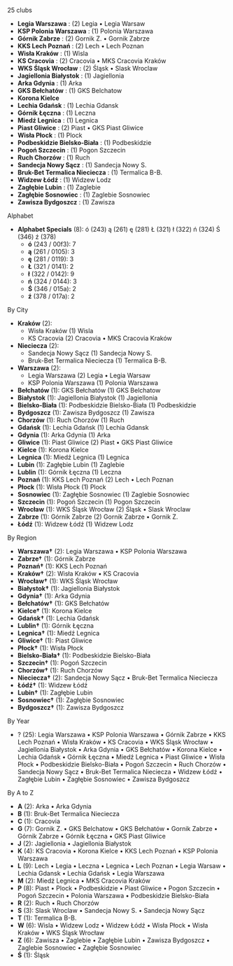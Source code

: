25 clubs

- **Legia Warszawa** : (2) Legia • Legia Warsaw
- **KSP Polonia Warszawa** : (1) Polonia Warszawa
- **Górnik Zabrze** : (2) Gornik Z. • Gornik Zabrze
- **KKS Lech Poznań** : (2) Lech • Lech Poznan
- **Wisła Kraków** : (1) Wisla
- **KS Cracovia** : (2) Cracovia • MKS Cracovia Kraków
- **WKS Śląsk Wrocław** : (2) Śląsk • Slask Wroclaw
- **Jagiellonia Białystok** : (1) Jagiellonia
- **Arka Gdynia** : (1) Arka
- **GKS Bełchatów** : (1) GKS Belchatow
- **Korona Kielce**
- **Lechia Gdańsk** : (1) Lechia Gdansk
- **Górnik Łęczna** : (1) Leczna
- **Miedź Legnica** : (1) Legnica
- **Piast Gliwice** : (2) Piast • GKS Piast Gliwice
- **Wisła Płock** : (1) Plock
- **Podbeskidzie Bielsko-Biała** : (1) Podbeskidzie
- **Pogoń Szczecin** : (1) Pogon Szczecin
- **Ruch Chorzów** : (1) Ruch
- **Sandecja Nowy Sącz** : (1) Sandecja Nowy S.
- **Bruk-Bet Termalica Nieciecza** : (1) Termalica B-B.
- **Widzew Łódź** : (1) Widzew Lodz
- **Zagłębie Lubin** : (1) Zaglebie
- **Zagłębie Sosnowiec** : (1) Zaglebie Sosnowiec
- **Zawisza Bydgoszcz** : (1) Zawisza




Alphabet

- **Alphabet Specials** (8):  ó (243) ą (261) ę (281) Ł (321) ł (322) ń (324) Ś (346) ź (378)
  - **ó** (243 / 00f3): 7
  - **ą** (261 / 0105): 3
  - **ę** (281 / 0119): 3
  - **Ł** (321 / 0141): 2
  - **ł** (322 / 0142): 9
  - **ń** (324 / 0144): 3
  - **Ś** (346 / 015a): 2
  - **ź** (378 / 017a): 2




By City

- **Kraków** (2): 
  - Wisła Kraków  (1) Wisla
  - KS Cracovia  (2) Cracovia • MKS Cracovia Kraków
- **Nieciecza** (2): 
  - Sandecja Nowy Sącz  (1) Sandecja Nowy S.
  - Bruk-Bet Termalica Nieciecza  (1) Termalica B-B.
- **Warszawa** (2): 
  - Legia Warszawa  (2) Legia • Legia Warsaw
  - KSP Polonia Warszawa  (1) Polonia Warszawa
- **Bełchatów** (1): GKS Bełchatów  (1) GKS Belchatow
- **Białystok** (1): Jagiellonia Białystok  (1) Jagiellonia
- **Bielsko-Biała** (1): Podbeskidzie Bielsko-Biała  (1) Podbeskidzie
- **Bydgoszcz** (1): Zawisza Bydgoszcz  (1) Zawisza
- **Chorzów** (1): Ruch Chorzów  (1) Ruch
- **Gdańsk** (1): Lechia Gdańsk  (1) Lechia Gdansk
- **Gdynia** (1): Arka Gdynia  (1) Arka
- **Gliwice** (1): Piast Gliwice  (2) Piast • GKS Piast Gliwice
- **Kielce** (1): Korona Kielce 
- **Legnica** (1): Miedź Legnica  (1) Legnica
- **Lubin** (1): Zagłębie Lubin  (1) Zaglebie
- **Lublin** (1): Górnik Łęczna  (1) Leczna
- **Poznań** (1): KKS Lech Poznań  (2) Lech • Lech Poznan
- **Płock** (1): Wisła Płock  (1) Plock
- **Sosnowiec** (1): Zagłębie Sosnowiec  (1) Zaglebie Sosnowiec
- **Szczecin** (1): Pogoń Szczecin  (1) Pogon Szczecin
- **Wrocław** (1): WKS Śląsk Wrocław  (2) Śląsk • Slask Wroclaw
- **Zabrze** (1): Górnik Zabrze  (2) Gornik Zabrze • Gornik Z.
- **Łódź** (1): Widzew Łódź  (1) Widzew Lodz




By Region

- **Warszawa†** (2):   Legia Warszawa • KSP Polonia Warszawa
- **Zabrze†** (1):   Górnik Zabrze
- **Poznań†** (1):   KKS Lech Poznań
- **Kraków†** (2):   Wisła Kraków • KS Cracovia
- **Wrocław†** (1):   WKS Śląsk Wrocław
- **Białystok†** (1):   Jagiellonia Białystok
- **Gdynia†** (1):   Arka Gdynia
- **Bełchatów†** (1):   GKS Bełchatów
- **Kielce†** (1):   Korona Kielce
- **Gdańsk†** (1):   Lechia Gdańsk
- **Lublin†** (1):   Górnik Łęczna
- **Legnica†** (1):   Miedź Legnica
- **Gliwice†** (1):   Piast Gliwice
- **Płock†** (1):   Wisła Płock
- **Bielsko-Biała†** (1):   Podbeskidzie Bielsko-Biała
- **Szczecin†** (1):   Pogoń Szczecin
- **Chorzów†** (1):   Ruch Chorzów
- **Nieciecza†** (2):   Sandecja Nowy Sącz • Bruk-Bet Termalica Nieciecza
- **Łódź†** (1):   Widzew Łódź
- **Lubin†** (1):   Zagłębie Lubin
- **Sosnowiec†** (1):   Zagłębie Sosnowiec
- **Bydgoszcz†** (1):   Zawisza Bydgoszcz




By Year

- ? (25):   Legia Warszawa • KSP Polonia Warszawa • Górnik Zabrze • KKS Lech Poznań • Wisła Kraków • KS Cracovia • WKS Śląsk Wrocław • Jagiellonia Białystok • Arka Gdynia • GKS Bełchatów • Korona Kielce • Lechia Gdańsk • Górnik Łęczna • Miedź Legnica • Piast Gliwice • Wisła Płock • Podbeskidzie Bielsko-Biała • Pogoń Szczecin • Ruch Chorzów • Sandecja Nowy Sącz • Bruk-Bet Termalica Nieciecza • Widzew Łódź • Zagłębie Lubin • Zagłębie Sosnowiec • Zawisza Bydgoszcz






By A to Z

- **A** (2): Arka • Arka Gdynia
- **B** (1): Bruk-Bet Termalica Nieciecza
- **C** (1): Cracovia
- **G** (7): Gornik Z. • GKS Belchatow • GKS Bełchatów • Gornik Zabrze • Górnik Zabrze • Górnik Łęczna • GKS Piast Gliwice
- **J** (2): Jagiellonia • Jagiellonia Białystok
- **K** (4): KS Cracovia • Korona Kielce • KKS Lech Poznań • KSP Polonia Warszawa
- **L** (9): Lech • Legia • Leczna • Legnica • Lech Poznan • Legia Warsaw • Lechia Gdansk • Lechia Gdańsk • Legia Warszawa
- **M** (2): Miedź Legnica • MKS Cracovia Kraków
- **P** (8): Piast • Plock • Podbeskidzie • Piast Gliwice • Pogon Szczecin • Pogoń Szczecin • Polonia Warszawa • Podbeskidzie Bielsko-Biała
- **R** (2): Ruch • Ruch Chorzów
- **S** (3): Slask Wroclaw • Sandecja Nowy S. • Sandecja Nowy Sącz
- **T** (1): Termalica B-B.
- **W** (6): Wisla • Widzew Lodz • Widzew Łódź • Wisła Płock • Wisła Kraków • WKS Śląsk Wrocław
- **Z** (6): Zawisza • Zaglebie • Zagłębie Lubin • Zawisza Bydgoszcz • Zaglebie Sosnowiec • Zagłębie Sosnowiec
- **Ś** (1): Śląsk




